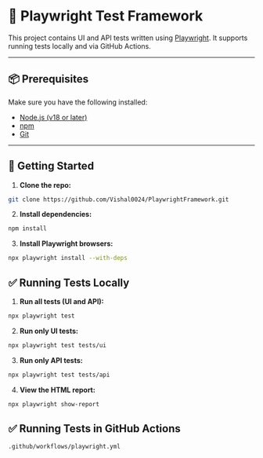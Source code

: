 # 🧪 Playwright Test Framework

This project contains UI and API tests written using [Playwright](https://playwright.dev/). It supports running tests locally and via GitHub Actions.

---

## 📦 Prerequisites

Make sure you have the following installed:

- [Node.js (v18 or later)](https://nodejs.org/)
- [npm](https://www.npmjs.com/)
- [Git](https://git-scm.com/)

---

## 🚀 Getting Started

1. **Clone the repo:**

```bash
git clone https://github.com/Vishal0024/PlaywrightFramework.git
```

2. **Install dependencies:**

```bash
npm install
```

3. **Install Playwright browsers:**

```bash
npx playwright install --with-deps
```

## ✅ Running Tests Locally

1. **Run all tests (UI and API):**

```bash
npx playwright test
```

2. **Run only UI tests:**

```bash
npx playwright test tests/ui
```
3. **Run only API tests:**

```bash
npx playwright test tests/api
```

4. **View the HTML report:**

```bash
npx playwright show-report
```

## ✅ Running Tests in GitHub Actions

```bash
.github/workflows/playwright.yml
```
